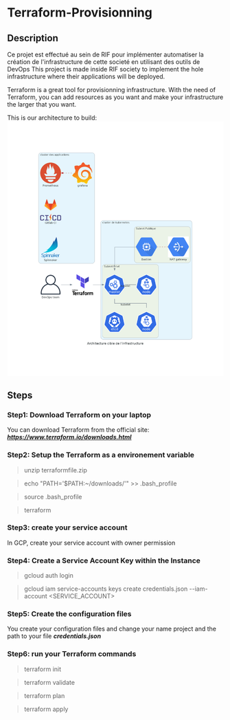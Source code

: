 # Terraform-Provisionning

## Description
Ce projet est effectué au sein de RIF pour implémenter automatiser la création de l'infrastructure de cette societé en utilisant des outils de DevOps
This project is made inside RIF society to implement the hole infrastructure where their applications will be deployed.

Terraform is a great tool for provisionning infrastructure. With the need of Terraform, you can add resources as you want and make your infrastructure the larger that you want.

This is our architecture to build:
 ![alt text](architecture.png) 

## Steps

### Step1: Download Terraform on your laptop

You can download Terraform from the official site: ***https://www.terraform.io/downloads.html***

### Step2: Setup the Terraform as a environement variable


>unzip terraformfile.zip

>echo "PATH='$PATH:~/downloads/'" >> .bash_profile

>source .bash_profile

>terraform

### Step3: create your service account

In GCP, create your service account with owner permission

### Step4: Create a Service Account Key within the Instance 

>gcloud auth login

>gcloud iam service-accounts keys create credentials.json --iam-account <SERVICE_ACCOUNT>

### Step5: Create the configuration files

You create your configuration files and change your name project and the path to your file ***credentials.json***

### Step6: run your Terraform commands

>terraform init

>terraform validate

>terraform plan

>terraform apply
